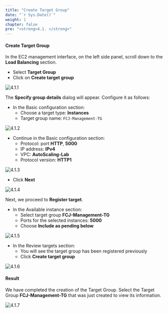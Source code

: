 ```yaml
---
title: "Create Target Group"
date: "`r Sys.Date()`"
weight: 1
chapter: false
pre: "<strong>4.1. </strong>"
---
```


#### Create Target Group

In the EC2 management interface, on the left side panel, scroll down to the **Load Balancing** section.

- Select **Target Group**
- Click on **Create target group**

![4.1.1](/images/4-setup-load-balancer/4.1.1.png)

The **Specify group details** dialog will appear. Configure it as follows:

- In the Basic configuration section:
  - Choose a target type: **Instances**
  - Target group name: `FCJ-Management-TG`

![4.1.2](/images/4-setup-load-balancer/4.1.2.png)

- Continue in the Basic configuration section:
  - Protocol: port **HTTP**, **5000**
  - IP address: **IPv4**
  - VPC: **AutoScaling-Lab**
  - Protocol version: **HTTP1**

![4.1.3](/images/4-setup-load-balancer/4.1.3.png)

- Click **Next**

![4.1.4](/images/4-setup-load-balancer/4.1.4.png)

Next, we proceed to **Register target**.

- In the Available instance section:
  - Select target group **FCJ-Management-TG**
  - Ports for the selected instances: **5000**
  - Choose **Include as pending below**

![4.1.5](/images/4-setup-load-balancer/4.1.5.png)

- In the Review targets section:
  - You will see the target group has been registered previously
  - Click **Create target group**

![4.1.6](/images/4-setup-load-balancer/4.1.6.png)

#### Result

We have completed the creation of the Target Group. Select the Target Group **FCJ-Management-TG** that was just created to view its information.

![4.1.7](/images/4-setup-load-balancer/4.1.7.png)
